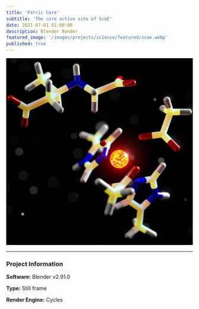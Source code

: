 ```yaml
---
title: 'Ferric Core'
subtitle: 'The core active site of ScoE'
date: 2021-07-01 01:00:00
description: Blender Render
featured_image: '/images/projects/science/featured/scoe.webp'
published: true
---
```


![](/images/projects/science/full_size/scoe.webp)

---

### Project Information

**Software:** Blender v2.91.0

**Type:** Still frame

**Render Engine:** Cycles
